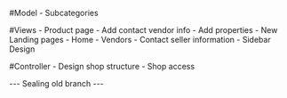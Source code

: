 #Model
	- Subcategories

#Views
	- Product page
		- Add contact vendor info
		- Add properties
	- New Landing pages
		- Home
		- Vendors
	- Contact seller information
	- Sidebar Design

#Controller
	- Design shop structure
	- Shop access 


--- Sealing old branch ---
